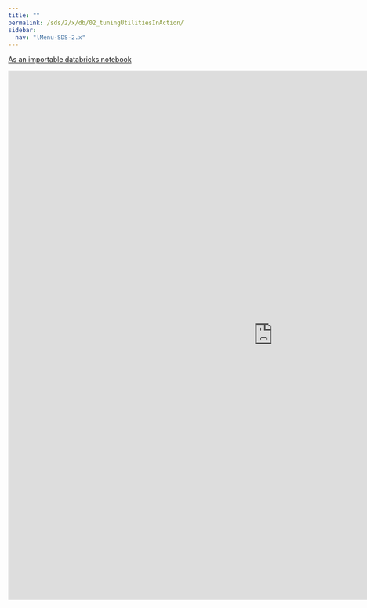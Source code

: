 ```yaml
---
title: ""
permalink: /sds/2/x/db/02_tuningUtilitiesInAction/
sidebar:
  nav: "lMenu-SDS-2.x"
---
```


[As an importable databricks notebook](https://lamastex.github.io/scalable-data-science/sds/2/x/db/02_tuningUtilitiesInAction.html)

<iframe src="https://lamastex.github.io/scalable-data-science/sds/2/x/db/02_tuningUtilitiesInAction" width="1080" height="1080" frameborder="0"></iframe>
